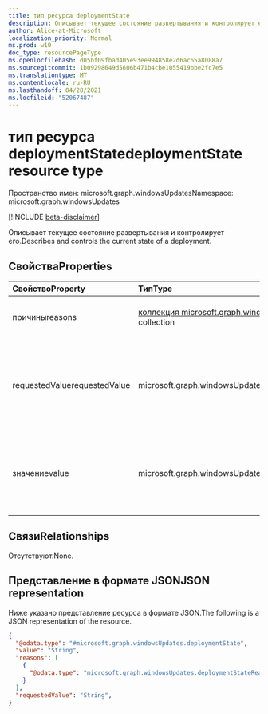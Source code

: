 ```yaml
---
title: тип ресурса deploymentState
description: Описывает текущее состояние развертывания и контролирует его.
author: Alice-at-Microsoft
localization_priority: Normal
ms.prod: w10
doc_type: resourcePageType
ms.openlocfilehash: d05bf09fbad405e93ee994858e2d6ac65a8088a7
ms.sourcegitcommit: 1b09298649d5606b471b4cbe1055419bbe2fc7e5
ms.translationtype: MT
ms.contentlocale: ru-RU
ms.lasthandoff: 04/28/2021
ms.locfileid: "52067487"
---
```

# <a name="deploymentstate-resource-type"></a><span data-ttu-id="1d97a-103">тип ресурса deploymentState</span><span class="sxs-lookup"><span data-stu-id="1d97a-103">deploymentState resource type</span></span>

<span data-ttu-id="1d97a-104">Пространство имен: microsoft.graph.windowsUpdates</span><span class="sxs-lookup"><span data-stu-id="1d97a-104">Namespace: microsoft.graph.windowsUpdates</span></span>

[!INCLUDE [beta-disclaimer](../../includes/beta-disclaimer.md)]

<span data-ttu-id="1d97a-105">Описывает текущее состояние развертывания и контролирует его.</span><span class="sxs-lookup"><span data-stu-id="1d97a-105">Describes and controls the current state of a deployment.</span></span>

## <a name="properties"></a><span data-ttu-id="1d97a-106">Свойства</span><span class="sxs-lookup"><span data-stu-id="1d97a-106">Properties</span></span>
|<span data-ttu-id="1d97a-107">Свойство</span><span class="sxs-lookup"><span data-stu-id="1d97a-107">Property</span></span>|<span data-ttu-id="1d97a-108">Тип</span><span class="sxs-lookup"><span data-stu-id="1d97a-108">Type</span></span>|<span data-ttu-id="1d97a-109">Описание</span><span class="sxs-lookup"><span data-stu-id="1d97a-109">Description</span></span>|
|:---|:---|:---|
|<span data-ttu-id="1d97a-110">причины</span><span class="sxs-lookup"><span data-stu-id="1d97a-110">reasons</span></span>|<span data-ttu-id="1d97a-111">[коллекция microsoft.graph.windowsUpdates.deploymentStateReason](../resources/windowsupdates-deploymentstatereason.md)</span><span class="sxs-lookup"><span data-stu-id="1d97a-111">[microsoft.graph.windowsUpdates.deploymentStateReason](../resources/windowsupdates-deploymentstatereason.md) collection</span></span>|<span data-ttu-id="1d97a-112">Указывает причины, по которой развертывание имеет свое значение состояния.</span><span class="sxs-lookup"><span data-stu-id="1d97a-112">Specifies the reasons the deployment has its state value.</span></span> <span data-ttu-id="1d97a-113">Только для чтения.</span><span class="sxs-lookup"><span data-stu-id="1d97a-113">Read-only.</span></span>|
|<span data-ttu-id="1d97a-114">requestedValue</span><span class="sxs-lookup"><span data-stu-id="1d97a-114">requestedValue</span></span>|<span data-ttu-id="1d97a-115">microsoft.graph.windowsUpdates.requestedDeploymentStateValue</span><span class="sxs-lookup"><span data-stu-id="1d97a-115">microsoft.graph.windowsUpdates.requestedDeploymentStateValue</span></span>|<span data-ttu-id="1d97a-116">Указывает запрашиваемого состояния развертывания.</span><span class="sxs-lookup"><span data-stu-id="1d97a-116">Specifies the requested state of the deployment.</span></span> <span data-ttu-id="1d97a-117">Поддерживает подмножество значений **для запрашиваемогоDeploymentStateValue.**</span><span class="sxs-lookup"><span data-stu-id="1d97a-117">Supports a subset of the values for **requestedDeploymentStateValue**.</span></span> <span data-ttu-id="1d97a-118">Возможные значения: `none`, `paused`.</span><span class="sxs-lookup"><span data-stu-id="1d97a-118">Possible values are: `none`, `paused`.</span></span>|
|<span data-ttu-id="1d97a-119">значение</span><span class="sxs-lookup"><span data-stu-id="1d97a-119">value</span></span>|<span data-ttu-id="1d97a-120">microsoft.graph.windowsUpdates.deploymentStateValue</span><span class="sxs-lookup"><span data-stu-id="1d97a-120">microsoft.graph.windowsUpdates.deploymentStateValue</span></span>|<span data-ttu-id="1d97a-121">Указывает состояние развертывания.</span><span class="sxs-lookup"><span data-stu-id="1d97a-121">Specifies the state of the deployment.</span></span> <span data-ttu-id="1d97a-122">Поддерживает подмножество значений **для deploymentStateValue.**</span><span class="sxs-lookup"><span data-stu-id="1d97a-122">Supports a subset of the values for **deploymentStateValue**.</span></span> <span data-ttu-id="1d97a-123">Возможные значения: `scheduled`, `offering`, `paused`.</span><span class="sxs-lookup"><span data-stu-id="1d97a-123">Possible values are: `scheduled`, `offering`, `paused`.</span></span> <span data-ttu-id="1d97a-124">Только для чтения.</span><span class="sxs-lookup"><span data-stu-id="1d97a-124">Read-only.</span></span>|

## <a name="relationships"></a><span data-ttu-id="1d97a-125">Связи</span><span class="sxs-lookup"><span data-stu-id="1d97a-125">Relationships</span></span>
<span data-ttu-id="1d97a-126">Отсутствуют.</span><span class="sxs-lookup"><span data-stu-id="1d97a-126">None.</span></span>

## <a name="json-representation"></a><span data-ttu-id="1d97a-127">Представление в формате JSON</span><span class="sxs-lookup"><span data-stu-id="1d97a-127">JSON representation</span></span>
<span data-ttu-id="1d97a-128">Ниже указано представление ресурса в формате JSON.</span><span class="sxs-lookup"><span data-stu-id="1d97a-128">The following is a JSON representation of the resource.</span></span>
<!-- {
  "blockType": "resource",
  "@odata.type": "microsoft.graph.windowsUpdates.deploymentState"
}
-->
``` json
{
  "@odata.type": "#microsoft.graph.windowsUpdates.deploymentState",
  "value": "String",
  "reasons": [
    {
      "@odata.type": "microsoft.graph.windowsUpdates.deploymentStateReason"
    }
  ],
  "requestedValue": "String",
}
```

